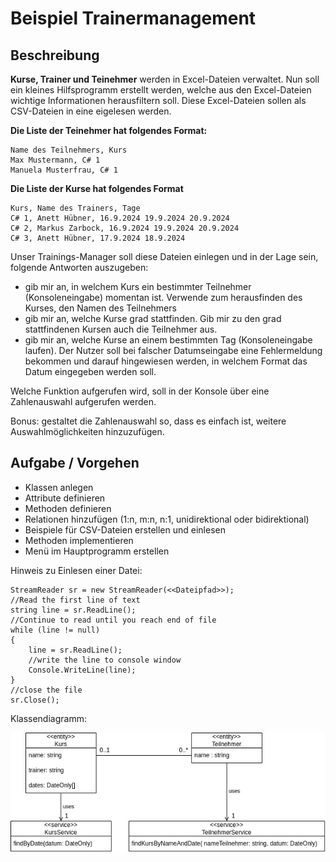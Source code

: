 # Beispiel Trainermanagement

## Beschreibung

**Kurse, Trainer und Teinehmer** werden in Excel-Dateien verwaltet. Nun soll ein kleines Hilfsprogramm erstellt werden, welche aus den Excel-Dateien wichtige Informationen herausfiltern soll. Diese Excel-Dateien sollen als CSV-Dateien in eine eigelesen werden.

**Die Liste der Teinehmer hat folgendes Format:**

```
Name des Teilnehmers, Kurs
Max Mustermann, C# 1
Manuela Musterfrau, C# 1
```

**Die Liste der Kurse hat folgendes Format**

```
Kurs, Name des Trainers, Tage
C# 1, Anett Hübner, 16.9.2024 19.9.2024 20.9.2024
C# 2, Markus Zarbock, 16.9.2024 19.9.2024 20.9.2024
C# 3, Anett Hübner, 17.9.2024 18.9.2024
```

Unser Trainings-Manager soll diese Dateien einlegen und in der Lage sein, folgende Antworten auszugeben:

* gib mir an, in welchem Kurs ein bestimmter Teilnehmer (Konsoleneingabe) momentan ist. Verwende zum herausfinden des Kurses, den Namen des Teilnehmers
* gib mir an, welche Kurse grad stattfinden. Gib mir zu den grad stattfindenen Kursen auch die Teilnehmer aus.
* gib mir an, welche Kurse an einem bestimmten Tag (Konsoleneingabe laufen). Der Nutzer soll bei falscher Datumseingabe eine Fehlermeldung bekommen und darauf hingewiesen werden, in welchem Format das Datum eingegeben werden soll.

Welche Funktion aufgerufen wird, soll in der Konsole über eine Zahlenauswahl aufgerufen werden.

Bonus: gestaltet die Zahlenauswahl so, dass es einfach ist, weitere Auswahlmöglichkeiten hinzuzufügen.

## Aufgabe / Vorgehen

* Klassen anlegen
* Attribute definieren
* Methoden definieren
* Relationen hinzufügen (1:n, m:n, n:1, unidirektional oder bidirektional)
* Beispiele für CSV-Dateien erstellen und einlesen
* Methoden implementieren
* Menü im Hauptprogramm erstellen

Hinweis zu Einlesen einer Datei:
```
StreamReader sr = new StreamReader(<<Dateipfad>>);
//Read the first line of text
string line = sr.ReadLine();
//Continue to read until you reach end of file
while (line != null)
{
    line = sr.ReadLine();
    //write the line to console window
    Console.WriteLine(line);               
}
//close the file
sr.Close();
```

Klassendiagramm:

![kursmanager](../imgs/OO-concepts-kursmanager.drawio.png)
